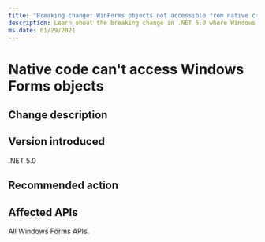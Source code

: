 ```yaml
---
title: "Breaking change: WinForms objects not accessible from native code"
description: Learn about the breaking change in .NET 5.0 where Windows Forms objects are no longer accessible from native code.
ms.date: 01/29/2021
---
```

# Native code can't access Windows Forms objects



## Change description



## Version introduced

.NET 5.0

## Recommended action



## Affected APIs

All Windows Forms APIs.

<!--

### Category

- Windows Forms

-->
